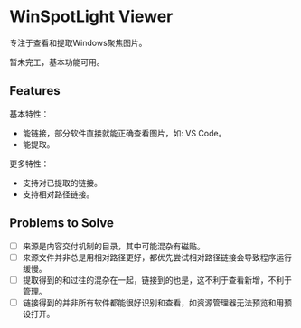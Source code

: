 # WinSpotLight Viewer

专注于查看和提取Windows聚焦图片。

暂未完工，基本功能可用。

## Features

基本特性：
- 能链接，部分软件直接就能正确查看图片，如: VS Code。
- 能提取。

更多特性：
- 支持对已提取的链接。
- 支持相对路径链接。

## Problems to Solve

- [ ] 来源是内容交付机制的目录，其中可能混杂有磁贴。
- [ ] 来源文件并非总是用相对路径更好，都优先尝试相对路径链接会导致程序运行缓慢。
- [ ] 提取得到的和过往的混杂在一起，链接到的也是，这不利于查看新增，不利于管理。
- [ ] 链接得到的并非所有软件都能很好识别和查看，如资源管理器无法预览和用预设打开。

